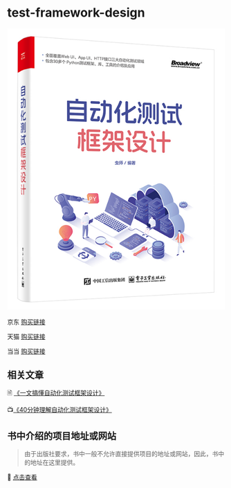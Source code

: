 # test-framework-design


![](./book.jpg)

京东 [购买链接](https://item.jd.com/10124939676219.html)

天猫 [购买链接](https://detail.tmall.com/item.htm?id=852715481274&skuId=5817727406269)

当当 [购买链接](https://product.dangdang.com/29809610.html)

## 相关文章

🗎 [《一文搞懂自动化测试框架设计》](./article/test_framework.md)

📺[《40分钟理解自动化测试框架设计》](https://www.bilibili.com/video/BV156UXYTEf4/?spm_id_from=333.999.0.0)

## 书中介绍的项目地址或网站

> 由于出版社要求，书中一般不允许直接提供项目的地址或网站，因此，书中的地址在这里提供。

🔗 [点击查看](./project-address.md)
